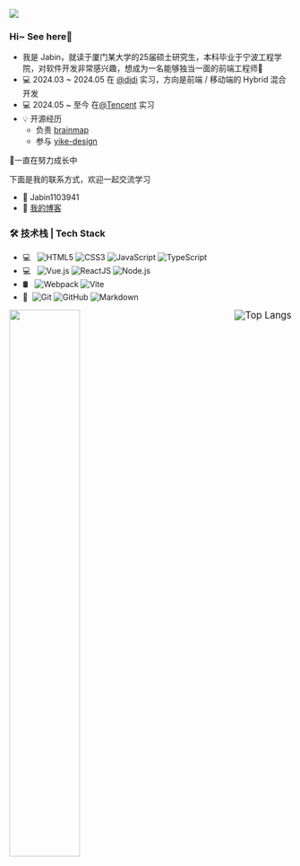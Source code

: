 ![](https://raw.githubusercontent.com/hanyucd/hanyucd/main/header.png)

### Hi~ See here👀

- 我是 Jabin，就读于厦门某大学的25届硕士研究生，本科毕业于宁波工程学院，对软件开发非常感兴趣，想成为一名能够独当一面的前端工程师🤩
- 💻 2024.03 ~ 2024.05  在 [@didi](https://github.com/didi) 实习，方向是前端 / 移动端的 Hybrid 混合开发
- 💻 2024.05 ~ 至今 在[@Tencent](https://github.com/Tencent) 实习
- 💡 开源经历
  - 负责 [brainmap](https://github.com/Jabinuu/brain-map)
  - 参与 [yike-design](https://github.com/ecaps1038/yike-design-dev)


🌱一直在努力成长中

下面是我的联系方式，欢迎一起交流学习

+ 💬 Jabin1103941
+ 📝 [我的博客](https://mongobin.top/)

### 🛠 技术栈 | Tech Stack  

- 💻 &#160; ![HTML5](https://img.shields.io/badge/-HTML5-333333?style=flat&logo=html5)
![CSS3](https://img.shields.io/badge/-CSS3-333333?style=flat&logo=css3)
![JavaScript](https://img.shields.io/badge/-JavaScript-333333?style=flat&logo=javascript)
![TypeScript](https://img.shields.io/badge/-TypeScript-333333?style=flat&logo=typescript)
- 💻 &#160; ![Vue.js](https://img.shields.io/badge/-VueJS-333333?style=flat&logo=Vue.js)
![ReactJS](https://img.shields.io/badge/-ReactJS-333333?style=flat&logo=react)
![Node.js](https://img.shields.io/badge/-Node.js-333333?style=flat&logo=node.js)
- 🛢 &#160; ![Webpack](https://img.shields.io/badge/-Webpack-333333?style=flat&logo=webpack)
![Vite](https://img.shields.io/badge/-Vite-333333?style=flat&logo=vite)
- 🔧 &#160;![Git](https://img.shields.io/badge/-Git-333333?style=flat&logo=git)
![GitHub](https://img.shields.io/badge/-GitHub-333333?style=flat&logo=github)
![Markdown](https://img.shields.io/badge/-Markdown-333333?style=flat&logo=markdown)

[<img  align="right" src="https://github-readme-stats.vercel.app/api/top-langs/?username=Jabinuu&layout=compact&theme=tokyonight" alt="Top Langs" style="zoom:120%;" />](https://github.com/anuraghazra/github-readme-stats)

<img width="50%" align="left" height="auto" src="https://github-readme-stats.vercel.app/api?username=Jabinuu&show_icons=true&theme=tokyonight" />
